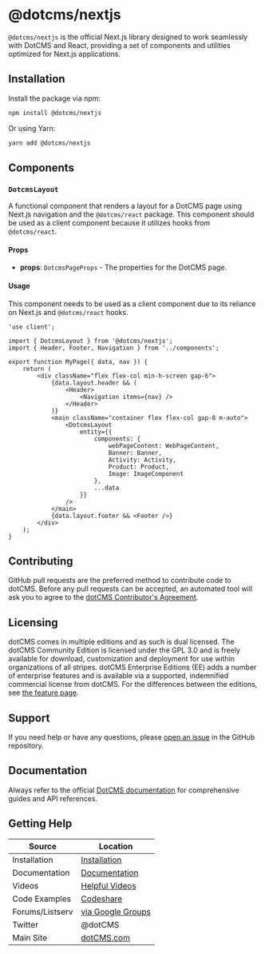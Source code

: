# @dotcms/nextjs

`@dotcms/nextjs` is the official Next.js library designed to work seamlessly with DotCMS and React, providing a set of components and utilities optimized for Next.js applications.

## Installation

Install the package via npm:

```bash
npm install @dotcms/nextjs
```

Or using Yarn:

```bash
yarn add @dotcms/nextjs
```

## Components

### `DotcmsLayout`

A functional component that renders a layout for a DotCMS page using Next.js navigation and the `@dotcms/react` package. This component should be used as a client component because it utilizes hooks from `@dotcms/react`.

#### Props

-   **props**: `DotcmsPageProps` - The properties for the DotCMS page.

#### Usage

This component needs to be used as a client component due to its reliance on Next.js and `@dotcms/react` hooks.

```tsx
'use client';

import { DotcmsLayout } from '@dotcms/nextjs';
import { Header, Footer, Navigation } from '../components';

export function MyPage({ data, nav }) {
    return (
        <div className="flex flex-col min-h-screen gap-6">
            {data.layout.header && (
                <Header>
                    <Navigation items={nav} />
                </Header>
            )}
            <main className="container flex flex-col gap-8 m-auto">
                <DotcmsLayout
                    entity={{
                        components: {
                            webPageContent: WebPageContent,
                            Banner: Banner,
                            Activity: Activity,
                            Product: Product,
                            Image: ImageComponent
                        },
                        ...data
                    }}
                />
            </main>
            {data.layout.footer && <Footer />}
        </div>
    );
}
```

## Contributing

GitHub pull requests are the preferred method to contribute code to dotCMS. Before any pull requests can be accepted, an automated tool will ask you to agree to the [dotCMS Contributor's Agreement](https://gist.github.com/wezell/85ef45298c48494b90d92755b583acb3).

## Licensing

dotCMS comes in multiple editions and as such is dual licensed. The dotCMS Community Edition is licensed under the GPL 3.0 and is freely available for download, customization and deployment for use within organizations of all stripes. dotCMS Enterprise Editions (EE) adds a number of enterprise features and is available via a supported, indemnified commercial license from dotCMS. For the differences between the editions, see [the feature page](http://dotcms.com/cms-platform/features).

## Support

If you need help or have any questions, please [open an issue](https://github.com/dotCMS/core/issues/new/choose) in the GitHub repository.

## Documentation

Always refer to the official [DotCMS documentation](https://www.dotcms.com/docs/latest/) for comprehensive guides and API references.

## Getting Help

| Source          | Location                                                            |
| --------------- | ------------------------------------------------------------------- |
| Installation    | [Installation](https://dotcms.com/docs/latest/installation)         |
| Documentation   | [Documentation](https://dotcms.com/docs/latest/table-of-contents)   |
| Videos          | [Helpful Videos](http://dotcms.com/videos/)                         |
| Code Examples   | [Codeshare](https://dotcms.com/codeshare/)                          |
| Forums/Listserv | [via Google Groups](https://groups.google.com/forum/#!forum/dotCMS) |
| Twitter         | @dotCMS                                                             |
| Main Site       | [dotCMS.com](https://dotcms.com/)                                   |
